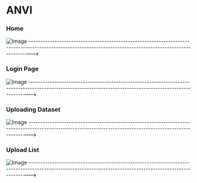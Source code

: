 # ANVI
### Home
![Image](https://github.com/user-attachments/assets/12514ada-a1b0-4233-8c93-64f9fba5cb62)
------------------------------------------------------------------------------------------------------------------------------------------------------------->
### Login Page
![Image](https://github.com/user-attachments/assets/19965d02-067f-4a0c-b433-85c6418cc908)
------------------------------------------------------------------------------------------------------------------------------------------------------------>
### Uploading Dataset
![Image](https://github.com/user-attachments/assets/fc040048-d26c-4240-8549-5145718cca87)
------------------------------------------------------------------------------------------------------------------------------------------------------------>
### Upload List
![Image](https://github.com/user-attachments/assets/3bf5980d-88a3-4ab2-966d-0fac36318e30)
------------------------------------------------------------------------------------------------------------------------------------------------------------>
